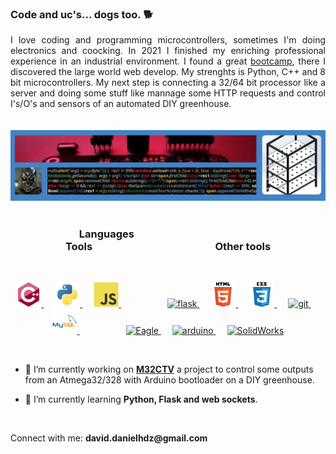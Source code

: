 ### Code and uc's... dogs too. :dog2:

<div align="justify">I love coding and programming microcontrollers, sometimes I'm doing electronics and coocking. In 2021 I finished my enriching professional experience in an industrial environment. I found a great <a href="https://mexico.generation.org/">bootcamp</a>, there I discovered the large world web develop. My strenghts is Python, C++ and 8 bit microcontrollers. My next step is connecting a 32/64 bit processor like a server and doing some stuff like mannage some HTTP requests and control I's/O's and sensors of an automated DIY greenhouse.</div>
<br>
<br>
<div align="center"><img src="./des1.1.jpg" alt="imagen"/></div>
<br>
<h3 align="center"> Languages&emsp;&emsp;&emsp;&emsp;&emsp;&emsp;&emsp;&emsp;&emsp;&emsp;&emsp;&emsp;Tools&emsp;&emsp;&emsp;&emsp;&emsp;&emsp;&emsp;&emsp;&emsp;&emsp;&emsp;&emsp;Other tools </h3>
<br>
<p align="center"> 
 <a href="https://www.w3schools.com/cpp/" target="_blank" rel="noreferrer"> <img src="https://raw.githubusercontent.com/devicons/devicon/master/icons/cplusplus/cplusplus-original.svg" alt="cplusplus" width="40" height="40"/> </a>&emsp;
 <a href="https://www.python.org" target="_blank" rel="noreferrer"> <img src="https://raw.githubusercontent.com/devicons/devicon/master/icons/python/python-original.svg" alt="python" width="40" height="40"/> </a>&emsp; 
 <a href="https://developer.mozilla.org/en-US/docs/Web/JavaScript" target="_blank" rel="noreferrer"> <img src="https://raw.githubusercontent.com/devicons/devicon/master/icons/javascript/javascript-original.svg" alt="javascript" width="40" height="40"/> </a> &emsp;&emsp;&emsp;&emsp;&emsp;
 <a href="https://flask.palletsprojects.com/" target="_blank" rel="noreferrer"> <img src="https://www.vectorlogo.zone/logos/pocoo_flask/pocoo_flask-icon.svg" alt="flask" width="40" height="40"/> </a> &emsp;
 <a href="https://www.w3.org/html/" target="_blank" rel="noreferrer"> <img src="https://raw.githubusercontent.com/devicons/devicon/master/icons/html5/html5-original-wordmark.svg" alt="html5" width="40" height="40"/> </a> &emsp;
 <a href="https://www.w3schools.com/css/" target="_blank" rel="noreferrer"> <img src="https://raw.githubusercontent.com/devicons/devicon/master/icons/css3/css3-original-wordmark.svg" alt="css3" width="40" height="40"/> </a>&emsp;
 <a href="https://git-scm.com/" target="_blank" rel="noreferrer"> <img src="https://www.vectorlogo.zone/logos/git-scm/git-scm-icon.svg" alt="git" width="40" height="40"/> </a>&emsp;
 <a href="https://www.mysql.com/" target="_blank" rel="noreferrer"> <img src="https://raw.githubusercontent.com/devicons/devicon/master/icons/mysql/mysql-original-wordmark.svg" alt="mysql" width="40" height="40"/> </a> &emsp;&emsp;&emsp;&emsp;&emsp;
 <a href="https://www.autodesk.com/products/eagle/overview" target="_blank" rel="noreferrer"> <img src="https://fiverr-res.cloudinary.com/images/q_auto,f_auto/gigs/142795439/original/c9314290b9e3e079bc6e75254d8b1cac91137bf6/layout-and-design-a-pcb-in-autodesk-eagle.png" alt="Eagle" width="40" height="40"/> </a>&emsp;
 <a href="https://www.arduino.cc/" target="_blank" rel="noreferrer"> <img src="https://cdn.worldvectorlogo.com/logos/arduino-1.svg" alt="arduino" width="40" height="40"/> </a>&emsp;
 <a href="https://my.solidworks.com/" target="_blank" rel="noreferrer"> <img src="https://img2.freepng.es/20180328/ihq/kisspng-solidworks-logo-computer-software-mechanical-engin-cam-newton-5abbd3c0aac055.8229833915222588806994.jpg" alt="SolidWorks" width="40" height="40"/> </a> 
 </p>
<br>

- 🔭 I’m currently working on <a href="https://github.com/david-danie/M32CTV.git" target="_blank" rel="noreferrer">**M32CTV**</a> a project to control some outputs from an Atmega32/328 with Arduino bootloader on a DIY greenhouse.

- 🌱 I’m currently learning **Python, Flask and web sockets**.
<br>
<div><p align="left">Connect with me: <b>david.danielhdz@gmail.com</b></p></div>
